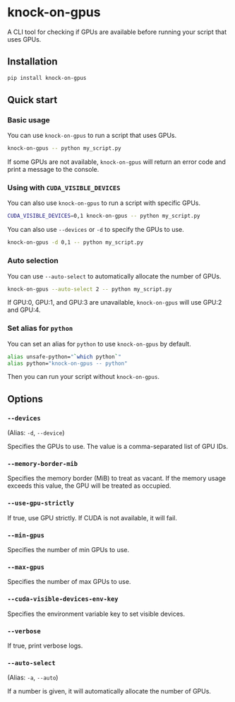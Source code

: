 # knock-on-gpus

A CLI tool for checking if GPUs are available before running your script that uses GPUs.

## Installation

```sh
pip install knock-on-gpus
```

## Quick start

### Basic usage

You can use `knock-on-gpus` to run a script that uses GPUs.

```bash
knock-on-gpus -- python my_script.py
```

If some GPUs are not available, `knock-on-gpus` will return an error code and print a message to the console.

### Using with `CUDA_VISIBLE_DEVICES`

You can also use `knock-on-gpus` to run a script with specific GPUs.

```bash
CUDA_VISIBLE_DEVICES=0,1 knock-on-gpus -- python my_script.py
```

You can also use `--devices` or `-d` to specify the GPUs to use.

```bash
knock-on-gpus -d 0,1 -- python my_script.py
```

### Auto selection

You can use `--auto-select` to automatically allocate the number of GPUs.

```bash
knock-on-gpus --auto-select 2 -- python my_script.py
```

If GPU:0, GPU:1, and GPU:3 are unavailable, `knock-on-gpus` will use GPU:2 and GPU:4.

### Set alias for `python`

You can set an alias for `python` to use `knock-on-gpus` by default.

```bash
alias unsafe-python="`which python`"
alias python="knock-on-gpus -- python"
```

Then you can run your script without `knock-on-gpus`.

## Options

### `--devices`

(Alias: `-d`, `--device`)

Specifies the GPUs to use. The value is a comma-separated list of GPU IDs.

### `--memory-border-mib`

Specifies the memory border (MiB) to treat as vacant. If the memory usage exceeds this value, the GPU will be treated as occupied.

### `--use-gpu-strictly`

If true, use GPU strictly. If CUDA is not available, it will fail.

### `--min-gpus`

Specifies the number of min GPUs to use.

### `--max-gpus`

Specifies the number of max GPUs to use.

### `--cuda-visible-devices-env-key`

Specifies the environment variable key to set visible devices.

### `--verbose`

If true, print verbose logs.

### `--auto-select`

(Alias: `-a`, `--auto`)

If a number is given, it will automatically allocate the number of GPUs.
